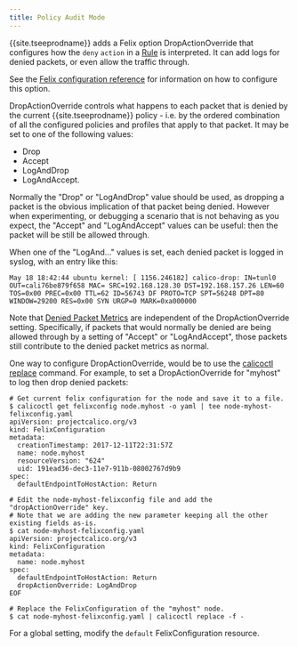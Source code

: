 ```yaml
---
title: Policy Audit Mode
---
```


{{site.tseeprodname}} adds a Felix option DropActionOverride that configures how the
`deny` `action` in a [Rule]({{site.baseurl}}/{{page.version}}/reference/calicoctl/resources/networkpolicy#Rule) is interpreted.
It can add logs for denied packets, or even allow the traffic through.

See the
[Felix configuration reference]({{site.baseurl}}/{{page.version}}/reference/felix/configuration#tigera-cnx-specific-configuration) for
information on how to configure this option.

DropActionOverride controls what happens to each packet that is denied by
the current {{site.tseeprodname}} policy - i.e. by the ordered combination of all the
configured policies and profiles that apply to that packet.  It may be
set to one of the following values:

- Drop
- Accept
- LogAndDrop
- LogAndAccept.

Normally the "Drop" or "LogAndDrop" value should be used, as dropping a
packet is the obvious implication of that packet being denied.  However when
experimenting, or debugging a scenario that is not behaving as you expect, the
"Accept" and "LogAndAccept" values can be useful: then the packet will be
still be allowed through.

When one of the "LogAnd..." values is set, each denied packet is logged in
syslog, with an entry like this:

```
May 18 18:42:44 ubuntu kernel: [ 1156.246182] calico-drop: IN=tunl0 OUT=cali76be879f658 MAC= SRC=192.168.128.30 DST=192.168.157.26 LEN=60 TOS=0x00 PREC=0x00 TTL=62 ID=56743 DF PROTO=TCP SPT=56248 DPT=80 WINDOW=29200 RES=0x00 SYN URGP=0 MARK=0xa000000
```

Note that [Denied Packet Metrics]({{site.baseurl}}/{{page.version}}/reference/cnx/policy-violations) are independent of the DropActionOverride
setting.  Specifically, if packets that would normally be denied are being
allowed through by a setting of "Accept" or "LogAndAccept", those packets
still contribute to the denied packet metrics as normal.

One way to configure DropActionOverride, would be to use the [calicoctl replace]({{site.baseurl}}/{{page.version}}/reference/calicoctl/commands/replace)
command. For example, to set a DropActionOverride for "myhost" to log then drop denied packets:

```
# Get current felix configuration for the node and save it to a file.
$ calicoctl get felixconfig node.myhost -o yaml | tee node-myhost-felixconfig.yaml
apiVersion: projectcalico.org/v3
kind: FelixConfiguration
metadata:
  creationTimestamp: 2017-12-11T22:31:57Z
  name: node.myhost
  resourceVersion: "624"
  uid: 191ead36-dec3-11e7-911b-08002767d9b9
spec:
  defaultEndpointToHostAction: Return

# Edit the node-myhost-felixconfig file and add the "dropActionOverride" key.
# Note that we are adding the new parameter keeping all the other existing fields as-is.
$ cat node-myhost-felixconfig.yaml
apiVersion: projectcalico.org/v3
kind: FelixConfiguration
metadata:
  name: node.myhost
spec:
  defaultEndpointToHostAction: Return
  dropActionOverride: LogAndDrop
EOF

# Replace the FelixConfiguration of the "myhost" node.
$ cat node-myhost-felixconfig.yaml | calicoctl replace -f -
```

For a global setting, modify the `default` FelixConfiguration resource.
